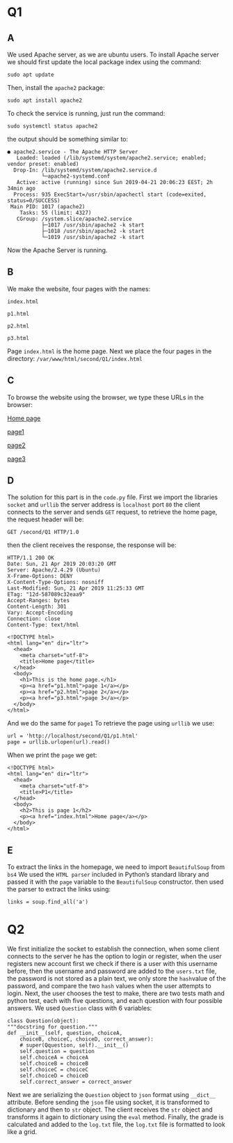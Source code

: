# Q1
## A
We used Apache server, as we are ubuntu users. To install Apache server we should first update the local package index using the command:
```
sudo apt update
```

Then, install the `apache2` package:

```
sudo apt install apache2
```

To check the service is running, just run the command:
```
sudo systemctl status apache2
```
the output should be something similar to:
```
● apache2.service - The Apache HTTP Server
   Loaded: loaded (/lib/systemd/system/apache2.service; enabled; vendor preset: enabled)
  Drop-In: /lib/systemd/system/apache2.service.d
           └─apache2-systemd.conf
   Active: active (running) since Sun 2019-04-21 20:06:23 EEST; 2h 34min ago
  Process: 935 ExecStart=/usr/sbin/apachectl start (code=exited, status=0/SUCCESS)
 Main PID: 1017 (apache2)
    Tasks: 55 (limit: 4327)
   CGroup: /system.slice/apache2.service
           ├─1017 /usr/sbin/apache2 -k start
           ├─1018 /usr/sbin/apache2 -k start
           └─1019 /usr/sbin/apache2 -k start
```
Now the Apache Server is running.


## B
We make the website, four pages with the names:
```
index.html 
```

```
p1.html
```

```
p2.html
```

```
p3.html
```

Page `index.html` is the home page.
Next we place the four pages in the directory:
`/var/www/html/second/Q1/index.html`
## C
To browse the website using the browser, we type these URLs in the browser:

[Home page](http://localhost/second/Q1/)

[page1](http://localhost/second/Q1/p1.html)

[page2](http://localhost/second/Q1/p2.html)

[page3](http://localhost/second/Q1/p3.html)

## D
The solution for this part is in the `code.py` file.
First we import the libraries `socket` and `urllib` the server address is `localhost` port `80` the client connects to the server and sends `GET` request, to retrieve the home page, the request header will be:
```
GET /second/Q1 HTTP/1.0
```
then the client receives the response, the response will be:
```
HTTP/1.1 200 OK
Date: Sun, 21 Apr 2019 20:03:20 GMT
Server: Apache/2.4.29 (Ubuntu)
X-Frame-Options: DENY
X-Content-Type-Options: nosniff
Last-Modified: Sun, 21 Apr 2019 11:25:33 GMT
ETag: "12d-587089c32eaa9"
Accept-Ranges: bytes
Content-Length: 301
Vary: Accept-Encoding
Connection: close
Content-Type: text/html

<!DOCTYPE html>
<html lang="en" dir="ltr">
  <head>
    <meta charset="utf-8">
    <title>Home page</title>
  </head>
  <body>
    <h1>This is the home page.</h1>
    <p><a href="p1.html">page 1</a></p>
    <p><a href="p2.html">page 2</a></p>
    <p><a href="p3.html">page 3</a></p>
  </body>
</html>
```
And we do the same for `page1`
To retrieve the page using `urllib` we use:
```
url = 'http://localhost/second/Q1/p1.html'
page = urllib.urlopen(url).read()
```
When we print the `page` we get:
```
<!DOCTYPE html>
<html lang="en" dir="ltr">
  <head>
    <meta charset="utf-8">
    <title>P1</title>
  </head>
  <body>
    <h2>This is page 1</h2>
    <p><a href="index.html">Home page</a></p>
  </body>
</html>
```

## E
To extract the links in the homepage, we need to import `BeautifulSoup` from `bs4`
We used the `HTML parser` included in Python’s standard library and passed it with the `page` variable to the `BeautifulSoup` constructor. then used the parser to extract the links using:

```
links = soup.find_all('a')
```


# Q2
We first initialize the socket to establish the connection, when some client connects to the server he has the option to login or register, when the user registers new account first we check if there is a user with this username before, then the username and password are added to the `users.txt` file, the password is not stored as a plain text, we only store the `hash`value of the password, and compare the two `hash` values when the user attempts to login.
Next, the user chooses the test to make, there are two tests math and python test, each with five questions, and each question with four possible answers.
We used  `Question` class with 6 variables:

    class Question(object):
    """docstring for question."""
    def __init__(self, question, choiceA,
        choiceB, choiceC, choiceD, correct_answer):
        # super(Qquestion, self).__init__()
        self.question = question
        self.choiceA = choiceA
        self.choiceB = choiceB
        self.choiceC = choiceC
        self.choiceD = choiceD
        self.correct_answer = correct_answer
Next we are serializing the  `Question`  object to `json` format using `__dict__`   attribute.
Before sending the `json` file using socket, it is transformed to dictionary and then to `str`  object. The client receives the `str` object and transforms it again to dictionary using the `eval` method.
Finally, the grade is calculated and added to the `log.txt` file, the `log.txt` file is formatted to look like a grid.










